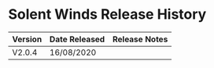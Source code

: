 # Solent Winds Release History

|Version|Date Released|Release Notes|
|-------|-------------|-------------|
|V2.0.4|16/08/2020||
